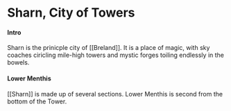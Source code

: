 # Sharn, City of Towers
#### Intro
Sharn is the prinicple city of [[Breland]]. It is a place of magic, with sky coaches ciricling mile-high towers and mystic forges toiling endlessly in the bowels.

#### Lower Menthis
[[Sharn]] is made up of several sections. Lower Menthis is second from the bottom of the Tower. 